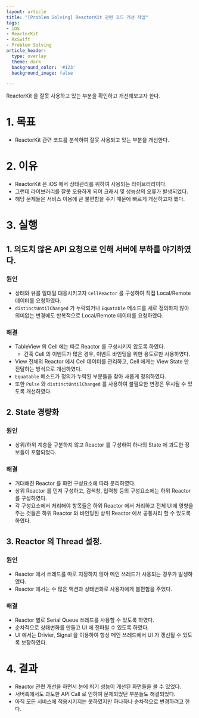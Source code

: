 ```yaml
---
layout: article
title: "[Problem Solving] ReactorKit 관련 코드 개선 작업" 
tags:
- iOS
- ReactorKit
- RxSwift
- Problem Solving
article_header:
  type: overlay
  theme: dark
  background_color: '#123'
  background_image: false

---
```


ReactorKit 을 잘못 사용하고 있는 부분을 확인하고 개선해보고자 한다. 

<!--more-->

# 1. 목표
- ReactorKit 관련 코드를 분석하여 잘못 사용되고 있는 부분을 개선한다. 

# 2. 이유
- ReactorKit 은 iOS 에서 상태관리를 위하여 사용되는 라이브러리이다. 
- 그런데 라이브러리를 잘못 오용하게 되어 크래시 및 성능상의 오류가 발생되었다. 
- 해당 문제들은 서비스 이용에 큰 불편함을 주기 때문에 빠르게 개선하고자 했다. 

# 3. 실행

## 1. 의도치 않은 API 요청으로 인해 서버에 부하를 야기하였다. 

### 원인
- 상태와 뷰를 일대일 대응시키고자 `CellReactor` 를 구성하여 직접 Local/Remote 데이터를 요청하였다. 
- `distinctUntilChanged` 가 누락되거나 `Equatable` 메소드를 새로 정의하지 않아 의미없는 변경에도 반복적으로 Local/Remote 데이터를 요청하였다. 

### 해결
- TableView 의 Cell 에는 따로 Reactor 를 구성시키지 않도록 하였다.
  - 간혹 Cell 의 이벤트가 많은 경우, 이벤트 바인딩을 위한 용도로만 사용하였다.
- View 전체의 Reactor 에서 Cell 데이터를 관리하고, Cell 에게는 View State 만 전달하는 방식으로 개선하였다. 
- `Equatable` 메소드가 정의가 누락된 부분들을 찾아 새롭게 정의하였다. 
- 또한 `Pulse` 와 `distinctUntilChanged` 를 사용하여 불필요한 변경은 무시될 수 있도록 개선하였다.


## 2. State 경량화

### 원인
- 상위/하위 계층을 구분하지 않고 Reactor 를 구성하여 하나의 State 에 과도한 정보들이 포함되었다.

### 해결
- 거대해진 Reactor 를 화면 구성요소에 따라 분리하였다.
- 상위 Reactor 를 먼저 구성하고, 검색창, 입력창 등의 구성요소에는 하위 Reactor 를 구성하였다. 
- 각 구성요소에서 처리해야 항목들은 하위 Reactor 에서 처리하고 전체 UI에 영향을 주는 것들은 하위 Reactor 와 바인딩된 상위 Reactor 에서 공통처리 할 수 있도록 하였다. 

## 3. Reactor 의 Thread 설정. 

### 원인
- Reactor 에서 쓰레드를 따로 지정하지 않아 메인 쓰레드가 사용되는 경우가 발생하였다. 
- Reactor 에서는 수 많은 액션과 상태변화로 사용자에게 불편함을 주었다. 

### 해결
- Reactor 별로 Serial Queue 쓰레드를 사용할 수 있도록 하였다. 
- 순차적으로 상태변화를 만들고 UI 에 전파될 수 있도록 하였다. 
- UI 에서는 Drivier, Signal 을 이용하여 항상 메인 쓰레드에서 UI 가 갱신될 수 있도록 보장하였다. 


# 4. 결과
- Reactor 관련 개선을 하면서 눈에 띄기 성능이 개선된 화면들을 볼 수 있었다. 
- 서버측에서도 과도한 API Call 로 인하여 문제되었던 부분들도 해결되었다.
- 아직 모든 서비스에 적용시키지는 못하였지만 하나하나 순차적으로 변경하려고 한다. 